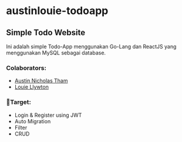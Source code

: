 # austinlouie-todoapp
## Simple Todo Website
Ini adalah simple Todo-App menggunakan Go-Lang dan ReactJS yang menggunakan MySQL sebagai database.

### Colaborators:
 - <a href="https://github.com/AustinNick"> Austin Nicholas Tham </a>
 - <a href="https://github.com/louiellywton"> Louie Llywton </a>

### 📌Target:
 - Login & Register using JWT
 - Auto Migration
 - Filter
 - CRUD